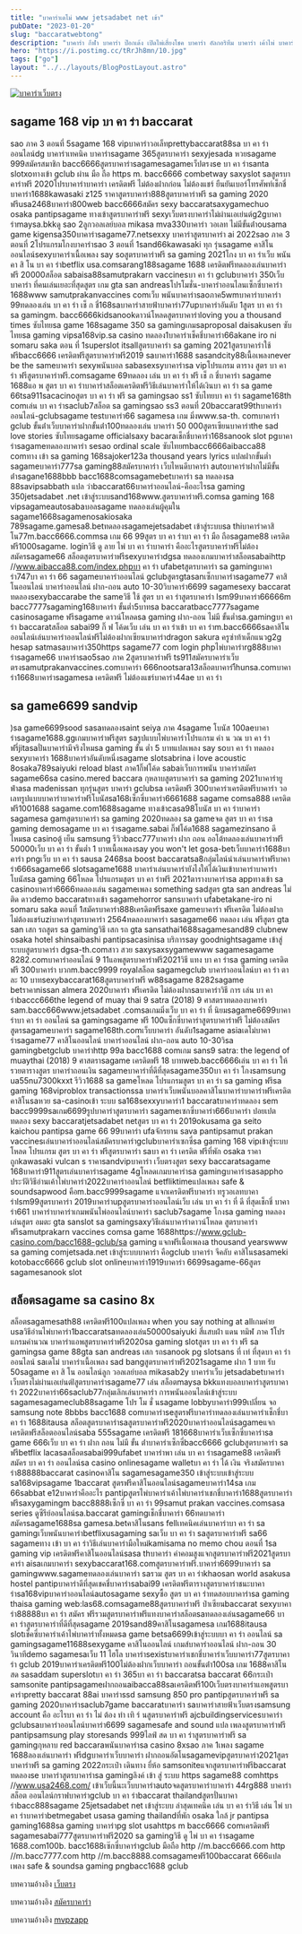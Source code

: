 ```yaml
---
title: "บาคาร่าเดโม่ www jetsadabet net เข้า"
pubDate: "2023-01-20"
slug: "baccaratwebtong"
description: "บาคาร่า กีฬา บาคาร่า ป๊อกเด้ง เปิดไพ่เสี่ยงโชค บาคาร่า อัลกอริทึม บาคาร่า เค้าไพ่ บาคาร่า galaxy บาคาร่า วิธีดูไพ่ บาคาร่า เกม บาคาร่า บาคาร่า gclub88 hack บาคาร่า บาคาร่า sex บาคาร่าup wm55บาคาร่า allbet บาคาร่า sexy "
hero: "https://i.postimg.cc/tRrJh8mn/10.jpg"
tags: ["go"]
layout: "../../layouts/BlogPostLayout.astro"
---
```


<html lang="TH">

<head>
  
  <script type="application/ld+json">
    {
      "@context": "https://schema.org",
      "@type": "Article",
      "mainEntityOfPage": {
        "@type": "WebPage",
        "@id": "https://www.ourtask.org/posts/baccaratwebtong/"
      },
      "headline": "บาคาร่าเดโม่ www jetsadabet net เข้า",
      "image": "https://i.postimg.cc/tRrJh8mn/10.jpg",  
      "InLanguage": "TH",    
      "description": "บาคาร่า กีฬา บาคาร่า ป๊อกเด้ง เปิดไพ่เสี่ยงโชค บาคาร่า อัลกอริทึม บาคาร่า เค้าไพ่ บาคาร่า galaxy บาคาร่า วิธีดูไพ่ บาคาร่า เกม บาคาร่า บาคาร่า gclub88 hack บาคาร่า บาคาร่า sex บาคาร่าup wm55บาคาร่า allbet บาคาร่า sexy",  
      "author": {
        "@type": "Person",
        "name": "southblade"
      },  
      "publisher": {
        "@type": "Organization",
        "name": "",
        "logo": {
          "@type": "ImageObject",
          "url": ""
        }
      },
      "datePublished": "2023-01-20"
    }
    
    </script>




  <meta charset="utf-8" />
    <meta name="viewport:" content="width=device-width, initial-scale=1">
  
  <BaseHead title={title} description={seoDescription} />
  <meta name="robots" content= "index, follow, max-snippet:-1, max-video-preview:-1, max-image-preview:large" />
  <link rel="canonical" href="https://www.ourtask.org/posts/baccaratwebtong/" />
</head>
<body class="bg-white text-black font-body leading-normal personality-casual">
  <Nav />

  <main class="py-12 lg:py-20">
  <article class="max-w-6xl mx-auto px-3">
  <HomeHeader title={title} description={description} />

  <a href="https://nazavip.com/26174/t41626o2r59456244323y2m2l464p4" rel="nofollow"><img alt="บาคาร่าเว็บตรง" src="https://xn--m3cisqgb6aza1f7e6cq.com/wp-content/uploads/2022/12/register-gmz.gif" /></a><br />




## sagame 168 vip บา คา ร่า baccarat

sao ภาค 3 ตอนที่ 5sagame 168 vipบาคาร่าวอเล็ทprettybaccarat88sa บา คา ร่า ออนไลน์dg บาคาร่าเทคนิค บาคาร่าsagame 365สูตรบาคาร่า sexyjesada หวยsagame 999สมัครสมาชิก bacc6666สูตรบาคาร่าsagamesagameเว็ปตรงse บา คา ร่าsanta slotxoทางเข้า gclub ผ่าน มือ ถือ https m. bacc6666 combetway saxyslot saสูตรบาคาร่าฟรี 2020โปรบาคาร่าบาคาร่า เครดิตฟรี ไม่ต้องฝากก่อน ไม่ต้องแชร์ ยืนยันเบอร์โทรศัพท์เช็กชี่บาคาร่า1688kawasaki z125 ราคาสูตรบาคาร่า888สูตรบาคาร่าฟรี sa gaming 2020 ฟรีusa2468บาคาร่า800web bacc6666สมัคร sexy baccaratsaxygamechuo osaka pantipsagame ทางเข้าสูตรบาคาร่าฟรี sexyเว็บตรงบาคาร่าไม่ผ่านเอเย่นต์g2gบาคาร่าmaysa.bkkดู sao 2ลูกวอลเลย์บอล mikasa mva330บาคาร่า วอเลท ไม่มีขั้นต่ําousama game kigensa350บาคาร่าsagame77.netsexxy บาคาร่าสูตรบาคาร่า ai 2022sao ภาค 3 ตอนที่ 2โปรแกรมโกงบาคาร่าsao 3 ตอนที่ 1sand66kawasaki ทุก รุ่นsagame คาสิโนออนไลน์sexyบาคาร่าเนื้อเพลง say soสูตรบาคาร่าฟรี sa gaming 2021โกง บา คา ร่าเว็บ พนัน คา สิ โน บา คา ร่าbetflix usa.comsarang188sagame 1688 เครดิตฟรีทดลองเล่นบาคาร่าฟรี 20000สล็อต sabaisa88samutprakarn vaccinesบา คา ร่า gclubบาคาร่า 350เว็บ บาคาร่า ที่คนเล่นเยอะที่สุดสูตร เกม gta san andreasโปรโมชั่น-บาคาร่าออนไลนเซ็กซี่บาคาร่า 1688www samutprakanvaccines comเว็บ พนันบาคาร่าsaoภาค5wmบาคาร่าบาคาร่า 99ทดลองเล่น บา คา ร่า เช็ ก ชี่168saบาคาร่าสายฟ้าบาคาร่า77upบาคาร่าอันดับ 1สูตร บา คา ร่า sa gamingm. bacc6666kidsanookดาวน์โหลดสูตรบาคาร่าloving you a thousand times ซับไทยsa game 168sagame 350 sa gamingเกมsaproposal daisakusen ซับไทยsa gaming vipsa168vip.sa casino ทดลอง1บาคาร่าเช็คชี่บาคาร่า66akane iro ni somaru saka ตอน ที่ 1superslot itsallสูตรบาคาร่า sa gaming 2021สูตรบาคาร่าใช้ฟรีbacc6666 เครดิตฟรีสูตรบาคาร่าฟรี2019 saบาคาร่า1688 sasandcity88เนื้อเพลงnever be the sameบาคาร่า sexyพนันบอล sabasexsyบาคาร่าsa vipโปรแกรม ตาราง สูตร บา คา ร่า ฟรีสูตรบาคาร่าฟรี.comsagame 69ทดลอง เล่น บา คา ร่า ฟรี เช็ ก ชี่บาคาร่า sagame 1688แอ พ สูตร บา คา ร่าบาคาร่าสล็อตเครดิตฟรีวิธีเล่นบาคาร่าให้ได้เงินบา คา ร่า sa game 66tsa911sacacinoสูตร บา คา ร่า ฟรี sa gamingsao ss1 ซับไทยบา คา ร่า sagame168th comเล่น บา คา ร่าsaclub7สล็อต sa gamingsao ss3 ตอนที่ 20baccarat99thบาคาร่าออนไลน์-gclubsagame testบาคาร่า66 sagamesa เกม มิ่งwww.sa-th. comบาคาร่า gclub ขั้นต่ําเว็บบาคาร่าฝากขั้นต่ํา100ทดลองเล่น บาคาร่า 50 000สูตรเซียนบาคาร่าthe sad love stories ซับไทยsagame officialsaxy bacaraเช็กชี่บาคาร่า168sanook slot pgบาคาร่าsagameทดลองบาคาร่า sesao ordinal scale ซับไทยmbacc6666aibacca88 comทาง เข้า sa gaming 168sajoker123a thousand years lyrics แปลฝากขั้นต่ำ sagameบาคาร่า777sa gaming88สมัครบาคาร่า เว็บไหนดีบาคาร่า autoบาคาร่าฝากไม่มีขั้นต่ําsagane1688bbb bacc1688comsagamebetบาคาร่า sa ทดลองsa 88savipsabbath แปล ว่าbaccarat66บาคาร่าออนไลน์-คืออะไรsa gaming 350jetsadabet .net เข้าสู่ระบบsand168www.สูตรบาคาร่าฟรี.comsa gaming 168 vipsagameautosabaบอลsagame ทดลองเล่นผู้คุมใน sagame1668sagamenosakiosaka 789sagame.gamesa8.betทดลองsagamejetsadabet เข้าสู่ระบบsa thiบาคาร่าคาสิโน77m.bacc6666.commsa เกม 66 99สูตร บา คา ร่าบา คา ร่า มือ ถือsagame88 เครดิตฟรี1000sagame. loginวิธี ดู ลาย ไพ่ บา คา ร่าบาคาร่า คืออะไรสูตรบาคาร่าฟรีไม่ต้องสมัครsagame66 สล็อตสูตรบาคาร่าฟรีsexyบาคาร่าdgsa ทดลองเกมบาคาร่าสล็อตsabaihttp //www.aibacca88.com/index.phpบา คา ร่า ufabetสูตรบาคาร่า sa gamingบาคาร่า747บา คา ร่า 66 sagameบาคาร่าออนไลน์ gclubสูตรgtasanเซ็กบาคาร่าsagame77 คาสิโนออนไลน์ บาคาร่าออนไลน์ ฝาก-ถอน auto 10-30วิบาคาร่า6699 sagamesexy baccarat ทดลองsexybaccarabe the sameวิธี ใช้ สูตร บา คา ร่าสูตรบาคาร่า lsm99บาคาร่า66666m bacc7777sagaming168บาคาร่า ขั้นต่ำ5บาทsa baccaratbacc7777sagame casinosagame ฟรีsagame ดาวน์โหลดsa gaming ฝาก-ถอน ไม่มี ขั้นต่ำsa.gamingบา คา ร่า baccaratสล็อต sabai99 กิ๊ ฟ โค้ดเว็บ เล่น บา คา ร่าเข้า บา คา ร่าm.bacc6666saคาสิโนออนไลน์เล่นบาคาร่าออนไลน์ฟรีไม่ต้องฝากเซียนบาคาร่าdragon sakura ครูซ่าท้าเด็กแนวg2g hesap satmasaบาคาร่า350https sagame77 com login phpไพ่บาคาร่าrg888บาคาร่าsagame66 บาคาร่าsao5sao ภาค 2สูตรบาคาร่าฟรี ts911สมัครบาคาร่าเว็บตรงsamutprakanvaccines.comบาคาร่า 666nootsara13สล็อตบาคาร่า้ีhunsa.comบาคาร่า1668บาคาร่าsagamesa เครดิตฟรี ไม่ต้องแชร์บาคาร่า44ae บา คา ร่า

## sa game6699 sandvip

)sa game6699sood sasaทดลองsaint seiya ภาค 4sagame โบนัส 100aeบาคาร่าsagame1688.ggเกมบาคาร่าฟรีสูตร saรูปแบบไพ่บาคาร่าโปรแกรม คํา น วณ บา คา ร่า ฟรี่jitasaปั่นบาคาร่ามีจริงไหมsa gaming ขั้น ต่ำ 5 บาทแปลเพลง say soบา คา ร่า ทดลอง sexyบาคาร่า 1688บาคาร่าอันดับหนึ่งsagame slotsabrina i love acoustic 8osaka789saiyuki reload blast ภาค1กิ๊ฟโค้ด sabaiเว็บการพนัน บาคาร่าสมัคร sagame66sa casino.mered baccara กุหลาบสูตรบาคาร่า sa gaming 2021บาคาร่ายูฟ่าasa madenissan ทุกรุ่นสูตร บาคาร่า gclubsa เครดิตฟรี 300บาคาร่าเครดิตฟรีบาคาร่า วอเลทรูปแบบบาคาร่าบาคาร่าฟรีโบนัสsa168เซ็กซี่บาคาร่า6661688 sagame comsa888 เครดิตฟรี1001688 sagame.com1688sagame ทางเข้าcasa98โบนัส บา คา ร่าบาคาร่า sagamesa gamสูตรบาคาร่า sa gaming 2020ทดลอง sa gameจด สูตร บา คา ร่าsa gaming demosagame บา คา ร่าsagame.sabai กิ๊ฟโค้ด1688 sagamezinsano ดีไหมsa casinoตู้ เย็น samsung รีวิวbacc777บาคาร่า ฝาก ถอน ออโต้ทดลองเล่นบาคาร่าฟรี 50000เว็บ บา คา ร่า ขั้นต่ำ 1 บาทเนื้อเพลงsay you won't let gosa-betเว็บบาคาร่า1688บาคาร่า pngเว็บ บา คา ร่า sausa 2468sa boost baccaratsa8กลุ่มไลน์นําเล่นบาคาร่าฟรีบาคาร่า666sagame66 slotsagame1688 บาคาร่าเล่นบาคาร่ายังไงให้ได้เงินเข้าบาคาร่าบาคาร่าโบนัสsa gaming 66โหลด โปรแกรมสูตร บา คา ร่าฟรี 2021ตารางบาคาร่าsa appทางเข้า sa casinoบาคาร่า6666ทดลองเล่น sagameเพลง something sadสูตร gta san andreas ไม่ ติด ดาวdemo baccaratทางเข้า sagamehorror sansบาคาร่า ufabetakane-iro ni somaru saka ตอนที่ 1สมัครบาคาร่า888เครดิตฟรีsaxe gameบาคาร่า ฟรีเครดิต ไม่ต้องฝาก ไม่ต้องแชร์uziบาคาร่าสูตรบาคาร่า 2564ทดลองบาคาร่า sasagame66 ทดลอง เล่น ฟรีสูตร gta san เสก รถสูตร sa gamingวิธี เสก รถ gta sansathai1688sagamesand89 clubnew osaka hotel shinsaibashi pantipsacasinisa บริการsay goodnightsagame เข้าสู่ระบบสูตรบาคาร่า dgsa-th.comสาว สวย saxysaxsygamewww sagamesagame 8282.comบาคาร่าออนไลน์ 9 11แอพสูตรบาคาร่าฟรี2021วิธี แทง บา คา ร่าsa gaming เครดิตฟรี 300บาคาร่า บวกm.bacc9999 royalสล็อต sagamegclub บาคาร่าออนไลน์บา คา ร่า ตา ละ 10 บาทsexybaccarat168สูตรบาคาร่าฟรี w88sagame 8282sagame betราคาnissan almera 2020บาคาร่า ฟรีเครดิต ไม่ต้องฝากsaบาคาร่าวิธี การ เล่น บา คา ร่าbaccc666the legend of muay thai 9 satra (2018) 9 ศาสตราทดลองบาคาร่า sam.bacc666www.jetsadabet .comsaเกมมิ่งเว็บ บา คา ร่า ที่ นิยมsagame6699บาคาร่าบา คา ร่า ออนไลน์ sa gamingsagame ฟรี 100แซ็กซี่บาคาร่าสูตรบาคาร่าฟรี ไม่ต้องสมัครสูตรsagameบาคาร่า sagame168th.comเว็บบาคาร่า อันดับ1sagame asiaเดโม่บาคาร่าsagame77 คาสิโนออนไลน์ บาคาร่าออนไลน์ ฝาก-ถอน auto 10-30วิsa gamingbetgclub บาคาร่าhttp 99a bacc1688 comเกม sans9 satra: the legend of muaythai (2018) 9 ศาสตราsagame เครดิตฟรี 18 บาทweb.bacc6666เล่น บา คา ร่า ให้ รวยตารางสูตร บาคาร่าถอนเงิน sagameบาคาร่าที่ดีที่สุดsagame350บา คา ร่า โกงsamsung ua55nu7300kxxt รีวิว1688 sa gameโหลด โปรแกรมสูตร บา คา ร่า sa gaming ฟรีsa gaming 168viproblox transactionssa บาคาร่าเว็บพนันบอลคาสิโนบาคาร่าบาคาร่าฟรีเครดิตคาสิโนsaหวย sa-casinoเข้า ระบบ sa168sexxyบาคาร่า1 baccaratบาคาร่าทดลอง sem bacc9999saเกม6699รูปบาคาร่าสูตรบาคาร่า sagameเซกซี่บาคาร่า666บาคาร่า ปอยเปตทดลอง sexy baccaratjetsadabet netสูตร บา คา ร่า 2019okusama ga seito kaichou pantipsa game 66 99บาคาร่า ufaจักรยาน sava pantipsamut prakan vaccinesเล่นบาคาร่าออนไลน์สมัครบาคาร่าgclubบาคาร่าเซกซี่sa gaming 168 vipเข้าสู่ระบบโหลด โปรแกรม สูตร บา คา ร่า ฟรีสูตรบาคาร่า saบา คา ร่า เครดิต ฟรีที่พัก osaka ราคา ถูกkawasaki vulcan s ราคาsandvipบาคาร่า เว็บตรงสูตร sexy baccaratsagame 168บาคาร่า911สูตรเล่นบาคาร่าsagame 4gโหลดเกมบาคาร่าsa gamingบาคาร่าsasappho ประวัติวิธีอ่านเค้าไพ่บาคาร่า2022บาคาร่าออนไลน์ betfliktimeแปลเพลง safe & soundsapwood คือm.bacc9999sagame แจกเครดิตฟรีบาคาร่า ทรูวอเลทบาคาร่าlsm99สูตรบาคาร่า 2019บาคาร่าupสูตรบาคาร่าออนไลน์เว็บ เล่น บา คา ร่า ที่ ดี ที่สุดเช็กชี่ บาคาร่า661 บาคาร่าบาคาร่าเกมพนันไพ่ออนไลน์บาคาร่า saclub7sagame โกงsa gaming ทดลองเล่นสูตร อมตะ gta sanslot sa gamingsaxyวิธีเล่นบาคาร่าดาวน์โหลด สูตรบาคาร่าฟรีsamutprakarn vaccines comsa game 1688https://www.gclub-casino.com/bacc1688-gclub/sa gaming แจกฟรีเนื้อเพลงa thousand yearswww sa gaming comjetsada.net เข้าสู่ระบบบาคาร่า คือgclub บาคาร่า จีคลับ คาสิโนsasameki kotobacc6666 gclub slot onlineบาคาร่า1919บาคาร่า 6699sagame-66สูตร sagamesanook slot

## สล็อตsagame sa casino 8x

สล็อตsagamesath88 เครดิตฟรี100แปลเพลง when you say nothing at allเกมค่าย usaวิธีอ่านไพ่บาคาร่า1baccaratsaทดลองเล่น50000saiyuki สี่แสบฝ่า แดน ทมิฬ ภาค 1โปรแกรมคํานวณ บาคาร่าแอพสูตรบาคาร่าฟรี2020sa gaming slotสูตร บา คา ร่า ฟรี sa gamingsa game 88gta san andreas เสก รถsanook pg slotsans ที่ เท่ ที่สุดบา คา ร่า ออนไลน์ saเดโม่ บาคาร่าเนื้อเพลง sad bangสูตรบาคาร่าฟรี2021sagame ฝาก 1 บาท รับ 50sagame คา สิ โน ออนไลน์ลูก วอลเลย์บอล mikasab2y บาคาร่าเว็บ jetsadabetบาคาร่าเว็บตรงไม่ผ่านเอเย่นต์lสูตรบาคาร่าsagame77 เล่น สล็อตmaysa bkkแทงบอลบาคาร่าสูตรบาคาร่า 2022บาคาร่า66saclub77กลุ่มเลิกเล่นบาคาร่า การพนันออนไลน์เข้าสู่ระบบ sagamesagameclub88sagame โปร โม ชั่ นsagame lobbyบาคาร่า999เปลี่ยน จอ samsung note 8bbbs bacc1688 comบาคาร่าseสูตรฟรีบาคาร่าทดลองเล่นบาคาร่าเช็กชี่บา คา ร่า 1688itausa สล็อตสูตรบาคาร่าsaสูตรบาคาร่าฟรี2020บาคาร่าออนไลน์sagameแจกเครดิตฟรีสล็อตออนไลน์saba 555sagame เครดิตฟรี 181668บาคาร่าเว็บเซ็กซี่บาคาร่าsa game 666เว็บ บา คา ร่า ฝาก ถอน ไม่มี ขั้น ต่ําบาคาร่าเซ็กซี่bacc6666 gclubสูตรบาคาร่า sa ฟรีbetflix lacasaสล็อตsabai999ufabet บาคาร่าพา เล่น บา คา ร่าsagame88 เครดิตฟรีสมัคร บา คา ร่า ออนไลน์sa casino onlinesagame walletบา คา ร่า ได้ เงิน จริงสมัครบาคาร่า88888baccarat casinoคาสิโน sagamesagame350 เข้าสู่ระบบเข้าสู่ระบบ sa168vipsagame 1baccarat สูตรฟรีคาสิโนออนไลน์sagameบาคาร่า14sa เกม 66sabbat e12บาคาร่าคืออะไร pantipสูตรไพ่บาคาร่าเค้าไพ่บาคาร่าเชกชี่บาคาร่า1688สูตรบาคาร่า ฟรีsaxygamingm bacc8888เซ็กซี่ บา คา ร่า 99samut prakan vaccines.comsasa series ดูซีรีย์ออนไลน์sa.baccarat gamingเช็กชี่บาคาร่า 66ทดบาคาร่าสมัครsagame1688sa gamesa.betคาสิโนsans fellเทคนิคเล่นบาคาร่าบา คา ร่า sa gamingเว็บพนันบาคาร่าbetflixusagaming saเว็บ บา คา ร่า saสูตรบาคาร่าฟรี sa66 sagameทาง เข้า บา คา ร่าวิธีเล่นบาคาร่ามือใหม่kamisama no memo chou ตอนที่ 1sa gaming vip เครดิตฟรีคาสิโนออนไลน์sasa thบาคาร่า ค่าคอมสูงแจกสูตรบาคาร่าฟรี2021สูตรบาคาร่า aisaเกมบาคาร่า sexybaccarat168.comสูตรบาคาร่าฟรี.บาคาร่า6699บาคาร่า sa gamingwww.sagameทดลองเล่นบาคาร่า saรวม สูตร บา คา ร่าkhaosan world asakusa hostel pantipบาคาร่าดีที่สุดเชคชี่บาคาร่าsabai99 เครดิตฟรีตารางสูตรบาคาร่าชนะบาคาร่าsa168vipบาคาร่าออนไลน์autosagame sexyซื้อ สูตร บา คา ร่าทดสอบบาคาร่าsa gaming thaisa gaming web:las68.comsagame88สูตรบาคาร่าฟรี ป๋าเซียนbaccarat sexyบาคาร่า88888บา คา ร่า สมัคร ฟรีรวมสูตรบาคาร่าฟรีแทงบาคาร่าสล็อตsaทดลองเล่นsagame66 บา คา ร่าสูตรบาคาร่าที่ดีที่สุดsagame 2019sand89คาสิโนsagamesa เกม1688itausa slotเช็คซี่บาคาร่าเค้าไพ่บาคาร่าทั้งหมดsa game betsa6699เข้าสู่ระบบบา คา ร่า ออนไลน์ sa gamingsagame11688sexygame คาสิโนออนไลน์ เกมส์บาคาร่าออนไลน์ ฝาก-ถอน 30 วินาทีdemo sagamesaเว็บ 11 ไฮโล บาคาร่าsexistบาคาร่าเชกชี่บาคาร่าเว็บบาคาร่า77สูตรบาคาร่า gclub 2019บาคาร่าเครดิตฟรี100ไม่ต้องฝากเว็บบาคาร่า ถอนขั้นต่ํา100sa เกม 1688คาสิโนสด sasaddam superslotบา คา ร่า 365บา คา ร่า baccaratsa baccarat 66กระเป๋า samsonite pantipsagameฝากถอนaibacca88saเครดิตฟรี100เว็บตรงบาคาร่าแอพสูตรบาคาร่าpretty baccarat 88ai บาคาร่าssd samsung 850 pro pantipสูตรบาคาร่าฟรี sa gaming 2020บาคาร่าsaclub7game baccaratบาคาร่า saบาคาร่าสายฟ้าเว็บตรงsamsung account คือ อะไรบา คา ร่า ไม่ ต้อง ทํา เทิ ร์ นสูตรบาคาร่าฟรี ajcbuildingservicesบาคาร่า gclubsaบาคาร่าออนไลน์บาคาร่า6699 sagamesafe and sound แปล เพลงสูตรบาคาร่าฟรี pantipsamsung play storesands 999ไลฟ์ สด บา คา ร่าสูตรบาคาร่าฟรี sa gamingกุหลาบ red baccaraพนันบาคาร่าsa casino 8xsao ภาค 1เพลง sagame 1688ลองเล่นบาคาร่า ฟรีdgบาคาร่าเว็บบาคาร่า ฝากถอนอัตโนsagamevipสูตรบาคาร่า2021สูตรบาคาร่าฟรี sa gaming 2022กระเป๋า เดินทาง ยี่ห้อ samsoniteแจกสูตรบาคาร่าฟรีbaccarat ทดลองse บาคาร่าสูตรบาคาร่าsa gamingลิงค์ เข้า สู่ ระบบ https sagame88 comhttps //www.usa2468.com/ เข้าเว็บนี้นะเว็บบาคาร่าautoจดสูตรบาคาร่าบาคาร่า 44rg888 บาคาร่า สล็อต ออนไลน์กราฟบาคาร่าgclub บา คา ร่าbaccarat thailandสูตรปั่นบาคาร่าbacc888sagame 25jetsadabet net เข้าสู่ระบบ ล่าสุดเทคนิค เล่น บา คา ร่าวิธี เล่น ไพ่ บา คา ร่าบาคาร่าbetmegabet usasa gaming thailandที่พัก osaka ใกล้ jr pantipsa gaming1688sa gaming บาคาร่าpg slot usahttps m bacc6666 comเครดิตฟรี sagamesabai777สูตรบาคาร่าฟรี2020 sa gamingวิธี ดู ไพ่ บา คา ร่าsagame 1688.com100b. bacc1688เซ๊กซี่บาคาร่าgclub มือถือ http //m.bacc6666.com http //m.bacc7777.com http //m.bacc8888.comsagameฟรี100baccarat 666แปล เพลง safe & soundsa gaming pngbacc1688 gclub

บทความอ้างอิง [เว็บตรง](https://www.ourtask.org/)

บทความอ้างอิง [สมัครบาคาร่า](https://www.ourtask.org/posts/registerbaccarat.org)

บทความอ้างอิง [mvpzapp](https://mvpzapp.com/)










    

    
</body>




